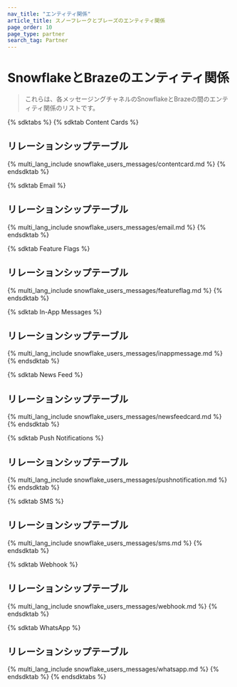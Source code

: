 ```yaml
---
nav_title: "エンティティ関係"
article_title: スノーフレークとブレーズのエンティティ関係
page_order: 10
page_type: partner
search_tag: Partner
---
```


# SnowflakeとBrazeのエンティティ関係

> これらは、各メッセージングチャネルのSnowflakeとBrazeの間のエンティティ関係のリストです。

{% sdktabs %}
{% sdktab Content Cards %}

## リレーションシップテーブル

{% multi_lang_include snowflake_users_messages/contentcard.md %}
{% endsdktab %}

{% sdktab Email %}

## リレーションシップテーブル

{% multi_lang_include snowflake_users_messages/email.md %}
{% endsdktab %}

{% sdktab Feature Flags %}

## リレーションシップテーブル

{% multi_lang_include snowflake_users_messages/featureflag.md %}
{% endsdktab %}

{% sdktab In-App Messages %}

## リレーションシップテーブル

{% multi_lang_include snowflake_users_messages/inappmessage.md %}
{% endsdktab %}

{% sdktab News Feed %}

## リレーションシップテーブル

{% multi_lang_include snowflake_users_messages/newsfeedcard.md %}
{% endsdktab %}

{% sdktab Push Notifications %}

## リレーションシップテーブル

{% multi_lang_include snowflake_users_messages/pushnotification.md %}
{% endsdktab %}

{% sdktab SMS %}

## リレーションシップテーブル

{% multi_lang_include snowflake_users_messages/sms.md %}
{% endsdktab %}

{% sdktab Webhook %}

## リレーションシップテーブル

{% multi_lang_include snowflake_users_messages/webhook.md %}
{% endsdktab %}

{% sdktab WhatsApp %}

## リレーションシップテーブル

{% multi_lang_include snowflake_users_messages/whatsapp.md %}
{% endsdktab %}
{% endsdktabs %}
